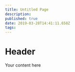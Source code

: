 ```yaml
---
title: Untitled Page
description: 
published: true
date: 2019-03-28T14:41:11.658Z
tags: 
---
```


# Header

Your content here
